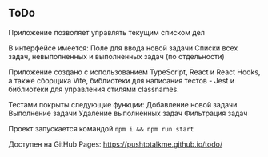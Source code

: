 ## ToDo

Приложение позволяет управлять текущим списком дел

В интерфейсе имеется:
Поле для ввода новой задачи
Списки всех задач, невыполненных и выполненных задач (по отдельности)

Приложение создано с использованием TypeScript, React и React Hooks, а также сборщика Vite, библиотеки для написания тестов - Jest и библиотеки для управления стилями classnames.

Тестами покрыты следующие функции:
Добавление новой задачи
Выполнение задачи
Удаление выполненных задач
Фильтрация задач

Проект запускается командой `npm i && npm run start`

Доступен на GitHub Pages: https://pushtotalkme.github.io/todo/

